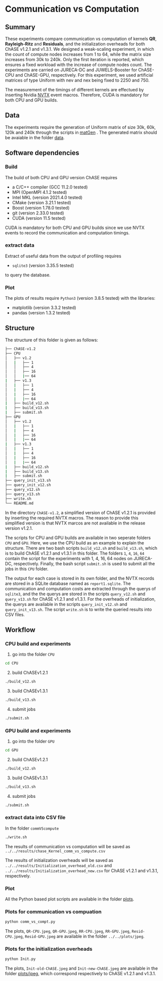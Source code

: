 # Communication vs Computation

## Summary

These experiments compare communication vs computation of kernels **QR**, **Rayleigh-Ritz** and **Residuals**, and the initialization overheads for both ChASE v1.2.1 and v1.3.1. We designed a weak-scaling experiment, in which the count of compute nodes increases from 1 to 64, while the matrix size increases from 30k to 240k.  Only the first iteration is reported, which ensures a fixed workload with the increase of compute nodes count. The experiments are carried on JURECA-DC and JUWELS-Booster for ChASE-CPU and ChASE-GPU, respectively. For this experiment, we used artificial matrices of type Uniform with nev and nex being fixed to 2250 and 750.

The measurement of the timings of different kernels are effectued by inserting Nvidia [NVTX](https://docs.nvidia.com/nvtx/) event macros.
Therefore, CUDA is mandatory for both CPU and GPU builds.

## Data

The experiments require the generation of Uniform matrix of size 30k, 60k, 120k and 240k through the scripts in [matGen](../matGen) . The generated matrix should be avaiable in the folder [data](../../data).

## Software dependencies

### Build

The build of both CPU and GPU version ChASE requires

- a C/C++ compiler (GCC 11.2.0 tested)
- MPI (OpenMPI 4.1.2 tested)
- Intel MKL (version 2021.4.0 tested)
- CMake (version 3.21.1 tested)
- Boost (version 1.78.0 tested)
- git (version 2.33.0 tested)
- CUDA (version 11.5 tested)

CUDA is mandatory for both CPU and GPU builds since we use NVTX events to record the communication and computation timings.

### extract data

Extract of useful data from the output of profiling requires 

- `sqlite3` (version 3.35.5 tested)
	
to query the database.

### Plot

The plots of results require `Python3` (version 3.8.5 tested) with the libraries:

- matplotlib (version 3.3.2 tested)
- pandas (version 1.3.2 tested)

## Structure

The structure of this folder is given as follows:

```bash
├── ChASE-v1.2
├── CPU
│   ├── v1.2
│   |	├── 1
│   │ 	├── 4
│   │  	├── 16
│   │  	|── 64
|   ├── v1.3
│   |	├── 1
│   |	├── 4
│   |	├── 16
│   |   |── 64
|   ├── build_v12.sh
|   ├── build_v13.sh
|   ├── submit.sh
├── GPU
│   ├── v1.2
│   |	├── 1
│   |	├── 4
│   |	├── 16
│   |	|── 64
|   ├── v1.3
│   |	├── 1
│   |	├── 4
│   |	├── 16
│   |   |── 64
|   ├── build_v12.sh
|   ├── build_v13.sh
|   ├── submit.sh
├── query_init_v13.sh
├── query_init_v12.sh
├── query_v12.sh
├── query_v13.sh
├── write.sh
└── README.md
```
In the directory `ChASE-v1.2`, a simplified version of ChASE v1.2.1 is provided by inserting the required NVTX macros. The reason to provide this simplified version is that NVTX marcos are not available in the release version v1.2.1.

The scripts for CPU and GPU builds are available in two seperate folders `CPU` and `GPU`. Here, we use the CPU build as an example to explain the structure. There are two bash scripts `build_v12.sh` and `build_v13.sh`, which is to build ChASE v1.2.1 and v1.3.1 in this folder.
The folders `1`, `4`, `16`, `64` contain the script for the experiments with 1, 4, 16, 64 nodes on JURECA-DC, respectively. Finally, the bash script `submit.sh` is used to submit all the jobs in this `CPU` folder. 

The output for each case is stored in its own folder, and the NVTX records are stored in a SQLite database named as `report1.sqlite`. The communication and computation costs are extracted through the querys of `sqlite3`, and the the querys are stored in the scripts `query_v12.sh` and `query_v13.sh` for ChASE v1.2.1 and v1.3.1. For the overheads of initialization, the querys are available in the scripts `query_init_v12.sh` and `query_init_v13.sh`. The script `write.sh` is to write the queried results into CSV files.


## Workflow

### CPU build and experiments

1. go into the folder `CPU`

```bash
cd CPU
```

2. build ChASEv1.2.1

```bash
./build_v12.sh
```

3. build ChASEv1.3.1

```bash
./build_v13.sh
```

4. submit jobs

```bash
./submit.sh
```

### GPU build and experiments

1. go into the folder `GPU`

```bash
cd GPU
```

2. build ChASEv1.2.1

```bash
./build_v12.sh
```

3. build ChASEv1.3.1

```bash
./build_v13.sh
```

4. submit jobs

```bash
./submit.sh
```

### extract data into CSV file

In the folder `commVScompute`

```bash
./write.sh
```

The results of communication vs computation will be saved as `../../results/chase_Kernel_comm_vs_compute.csv`

The results of initialization overheads will be saved as `../../results/Initialization_overhead_old.csv` and `../../results/Initialization_overhead_new.csv` for ChASE v1.2.1 and v1.3.1, respectively.

### Plot

All the Python based plot scripts are available in the folder [plots](../../plots).

### Plots for communication vs compuation

```bash
python comm_vs_compt.py
```

The plots, `QR-CPU.jpeg`, `QR-GPU.jpeg`, `RR-CPU.jpeg`, `RR-GPU.jpeg`, `Resid-CPU.jpeg`, `Resid-GPU.jpeg` are available in the folder `../../plots/jpeg`. 



### Plots for the initialization overheads

```bash
python Init.py
```

The plots, `Init-old-ChASE.jpeg` and `Init-new-ChASE.jpeg` are available in the folder [plots/jpeg](../../plots/jpeg), which correspond respectively to ChASE v1.2.1 and v1.3.1.
